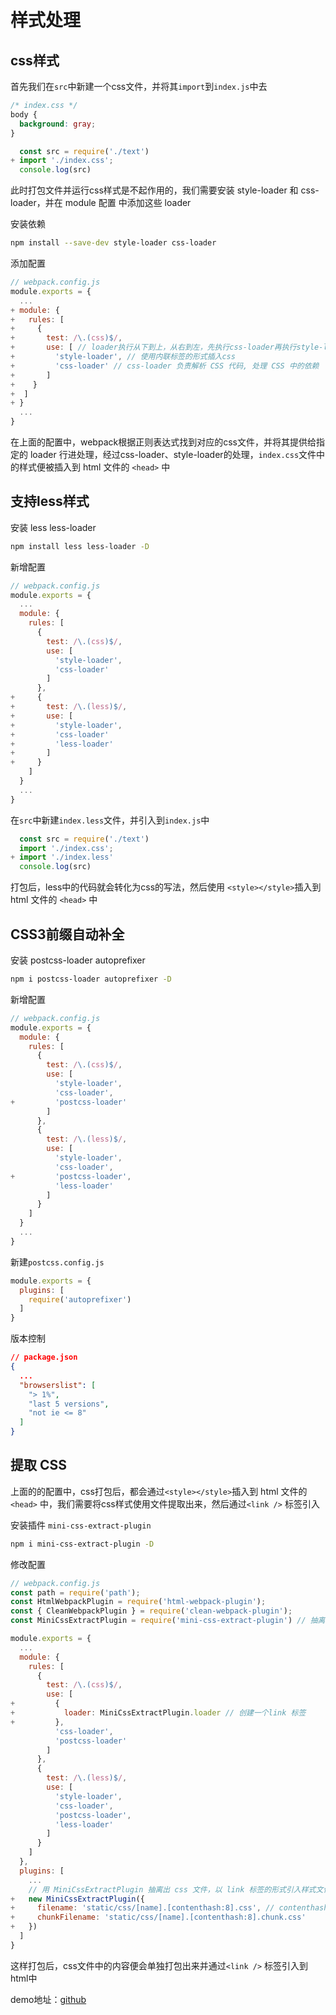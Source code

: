 # 样式处理

## css样式

首先我们在`src`中新建一个css文件，并将其`import`到`index.js`中去

```css
/* index.css */
body {
  background: gray;
}
```

```js
  const src = require('./text')
+ import './index.css';
  console.log(src)
```

此时打包文件并运行css样式是不起作用的，我们需要安装 style-loader 和 css-loader，并在 module 配置 中添加这些 loader

安装依赖
```bash
npm install --save-dev style-loader css-loader
```

添加配置

```js
// webpack.config.js
module.exports = {
  ...
+ module: {
+   rules: [
+     {
+       test: /\.(css)$/,
+       use: [ // loader执行从下到上，从右到左，先执行css-loader再执行style-loader
+         'style-loader', // 使用内联标签的形式插入css
+         'css-loader' // css-loader 负责解析 CSS 代码, 处理 CSS 中的依赖
+       ]
+    }
+  ]
+ }
  ...
}
```

在上面的配置中，webpack根据正则表达式找到对应的css文件，并将其提供给指定的 loader 行进处理，经过css-loader、style-loader的处理，`index.css`文件中的样式便被插入到 html 文件的 `<head>` 中

## 支持less样式

安装 less less-loader

```bash
npm install less less-loader -D
```

新增配置

```js
// webpack.config.js
module.exports = {
  ...
  module: {
    rules: [
      {
        test: /\.(css)$/,
        use: [
          'style-loader',
          'css-loader'
        ]
      },
+     {
+       test: /\.(less)$/,
+       use: [
+         'style-loader',
+         'css-loader'
+         'less-loader'
+       ]
+     }
    ]
  }
  ...
}
```

在`src`中新建`index.less`文件，并引入到`index.js`中

```js
  const src = require('./text')
  import './index.css';
+ import './index.less'
  console.log(src)
```

打包后，less中的代码就会转化为css的写法，然后使用 `<style></style>`插入到 html 文件的 `<head>` 中

## CSS3前缀自动补全

安装 postcss-loader autoprefixer

```bash
npm i postcss-loader autoprefixer -D
```

新增配置
```js
// webpack.config.js
module.exports = {
  module: {
    rules: [
      {
        test: /\.(css)$/,
        use: [
          'style-loader',
          'css-loader',
+         'postcss-loader'
        ]
      },
      {
        test: /\.(less)$/,
        use: [
          'style-loader',
          'css-loader',
+         'postcss-loader',
          'less-loader'
        ]
      }
    ]
  }
  ...
}
```

新建`postcss.config.js`

```js
module.exports = {
  plugins: [
    require('autoprefixer')
  ]
}
```

版本控制
```json
// package.json
{
  ...
  "browserslist": [
    "> 1%",
    "last 5 versions",
    "not ie <= 8"
  ]
}
```

## 提取 CSS

上面的的配置中，css打包后，都会通过`<style></style>`插入到 html 文件的 `<head>` 中，我们需要将css样式使用文件提取出来，然后通过`<link />` 标签引入

安装插件 `mini-css-extract-plugin`

```bash
npm i mini-css-extract-plugin -D
```

修改配置
```js
// webpack.config.js
const path = require('path');
const HtmlWebpackPlugin = require('html-webpack-plugin');
const { CleanWebpackPlugin } = require('clean-webpack-plugin');
const MiniCssExtractPlugin = require('mini-css-extract-plugin') // 抽离出 css 样式生成一个文件

module.exports = {
  ...
  module: {
    rules: [
      {
        test: /\.(css)$/,
        use: [
+         {
+           loader: MiniCssExtractPlugin.loader // 创建一个link 标签
+         },
          'css-loader',
          'postcss-loader'
        ]
      },
      {
        test: /\.(less)$/,
        use: [
          'style-loader',
          'css-loader',
          'postcss-loader',
          'less-loader'
        ]
      }
    ]
  },
  plugins: [
    ...
    // 用 MiniCssExtractPlugin 抽离出 css 文件，以 link 标签的形式引入样式文件
+   new MiniCssExtractPlugin({
+     filename: 'static/css/[name].[contenthash:8].css', // contenthash 文件内容改变便会生成新的hash
+     chunkFilename: 'static/css/[name].[contenthash:8].chunk.css'
+   })
  ]
}
```

这样打包后，css文件中的内容便会单独打包出来并通过`<link />` 标签引入到html中

demo地址：[github](https://github.com/happydxh/webpack/tree/master/demo03)

